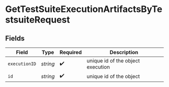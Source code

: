 # GetTestSuiteExecutionArtifactsByTestsuiteRequest


## Fields

| Field                             | Type                              | Required                          | Description                       |
| --------------------------------- | --------------------------------- | --------------------------------- | --------------------------------- |
| `executionID`                     | *string*                          | :heavy_check_mark:                | unique id of the object execution |
| `id`                              | *string*                          | :heavy_check_mark:                | unique id of the object           |